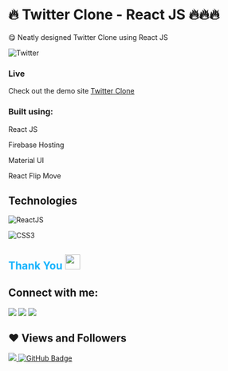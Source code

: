 <h1> 🔥 Twitter Clone - React JS 🔥🔥🔥 </h1>

😋 Neatly designed Twitter Clone using React JS

![Twitter](https://img.shields.io/badge/Twitter-1DA1F2?style=for-the-badge&logo=twitter&logoColor=white)

### Live

Check out the demo site [Twitter Clone](https://twitter-clone-cba83.web.app/)

### Built using:

React JS

Firebase Hosting

Material UI

React Flip Move

## Technologies

![ReactJS](https://img.shields.io/badge/React-20232A?style=for-the-badge&logo=react&logoColor=61DAFB)

![CSS3](https://img.shields.io/badge/css3-%231572B6.svg?style=for-the-badge&logo=css3&logoColor=white)

<h2 style="color:#16b3fd">Thank You <img src="https://raw.githubusercontent.com/MartinHeinz/MartinHeinz/master/wave.gif" width="30px"></h1>

## Connect with me:

<p align="left">

<a href = "https://www.linkedin.com/in/fabii-kelvans-41343386/"><img src="https://img.icons8.com/fluent/48/000000/linkedin.png"/></a>
<a href = "https://twitter.com/Fabii_Kelvans"><img src="https://img.icons8.com/fluent/48/000000/twitter.png"/></a>
<a href = "https://www.instagram.com/fabii_kelvans/"><img src="https://img.icons8.com/fluent/48/000000/instagram-new.png"/></a>

</p>

## ❤ Views and Followers

<a href="https://github.com/Meghna-DAS/github-profile-views-counter">
    <img src="https://komarev.com/ghpvc/?username=fabiikelvans">
</a>
<a href="https://github.com/fabiikelvans?tab=followers"><img src="https://img.shields.io/github/followers/fabiikelvans?label=Followers&style=social" alt="GitHub Badge"></a>
